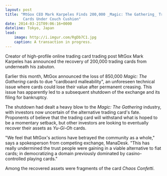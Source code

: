 ```yaml
---
layout: post
title: "MtGox CEO Mark Karpeles Finds 200,000 _Magic: The Gathering_ Trading
        Cards Under Couch Cushion"
date: 2014-03-21T09:06:16+0000
dateline: Tokyo, Japan
lead:
    image: http://i.imgur.com/RgDb7C1.jpg
    caption: A transaction in progress.
---
```


Creator of high-profile online trading card trading post MtGox Mark Karpeles has
announced the recovery of 200,000 trading cards from underneath his zabuton.

Earlier this month, MtGox announced the loss of 850,000 _Magic: The Gathering_
cards to due "cardboard malleability", an unforeseen technical issue where
cards could lose their value after permanent creasing. This issue has apparently
led to a subsequent shutdown of the exchange and its filing for bankruptcy.

The shutdown had dealt a heavy blow to the _Magic: The Gathering_ industry, with
investors now uncertain of the alternative trading card's fate. Proponents of
believe that the trading card will withstand what is hoped to be a momentary
setback, but other investors are looking to eventually recover their assets as
_Yu-Gi-Oh_ cards.

"We feel that MtGox's actions have betrayed the community as a whole," says a
spokesperson from competing exchange, ManaDesk. "This has really undermined the
trust people were gaining in a viable alternative to fiat cards; in
democratizing a domain previously dominated by casino-controlled playing cards."

Among the recovered assets were fragments of the card _Chaos Confetti_.
